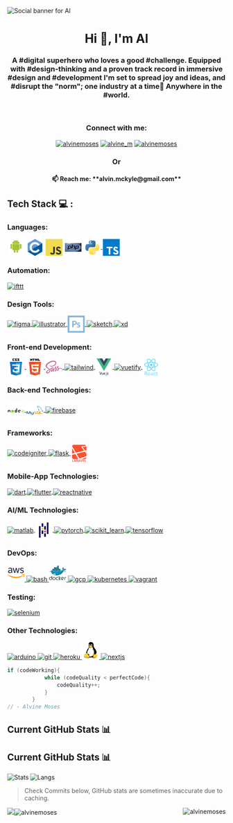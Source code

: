 ![Social banner for Al](https://github.com/AlvineMoses/AlvineMoses/blob/main/assets/header-banner-optimized.svg)

<h1 align="center">Hi 👋, I'm Al</h1>
<h3 align="center">A #digital superhero who loves a good #challenge. Equipped with #design-thinking and a proven track record in immersive #design and #development I'm set to spread joy and ideas, and #disrupt the "norm"; one industry at a time🤩 Anywhere in the #world.</h3>

<p align="center">
 <a href="#" target="_blank"><img alt="" src="https://img.shields.io/badge/Portfolio-000?logo=vercel&logoColor=yellow&style=for-the-badge" style="vertical-align:center" /></a>
<a href="#" target="_blank"><img alt="" src="https://img.shields.io/badge/Twitter-000?logo=Twitter&logoColor=1DA1F2&style=for-the-badge" style="vertical-align:center" /></a>
<a href="https://www.linkedin.com/in/alvine-m/" target="_blank"><img alt="" src="https://img.shields.io/badge/LinkedIn-000?logo=linkedin&logoColor=0A66C2&style=for-the-badge" style="vertical-align:center" /></a></p>



<h3 align="center">Connect with me:</h3>
<p align="center">
<a href="https://dev.to/alvinemoses" target="blank"><img align="center" src="https://raw.githubusercontent.com/rahuldkjain/github-profile-readme-generator/master/src/images/icons/Social/devto.svg" alt="alvinemoses" height="30" width="40" /></a>
<a href="https://www.hackerrank.com/alvine_m" target="blank"><img align="center" src="https://raw.githubusercontent.com/rahuldkjain/github-profile-readme-generator/master/src/images/icons/Social/hackerrank.svg" alt="alvine_m" height="30" width="40" /></a>
<a href="https://www.leetcode.com/alvinemoses" target="blank"><img align="center" src="https://raw.githubusercontent.com/rahuldkjain/github-profile-readme-generator/master/src/images/icons/Social/leet-code.svg" alt="alvinemoses" height="30" width="40" /></a>
</p>

<h3 align="center">Or</h3>

<h4 align="center">📫 Reach me: **alvin.mckyle@gmail.com**

<h2 align="left">Tech Stack 💻 :</h2>

<h3 align="left">Languages:</h3>
<p align="left">
<a href="https://developer.android.com" target="_blank"> <img align="center" src="https://raw.githubusercontent.com/devicons/devicon/master/icons/android/android-original-wordmark.svg" alt="android" width="40" height="40"/></a>   
<a href="https://www.cprogramming.com/" target="_blank"> <img align="center" src="https://raw.githubusercontent.com/devicons/devicon/master/icons/c/c-original.svg" alt="c" width="40" height="40"/></a>   
<a href="https://developer.mozilla.org/en-US/docs/Web/JavaScript" target="_blank"> <img align="center" src="https://raw.githubusercontent.com/devicons/devicon/master/icons/javascript/javascript-original.svg" alt="javascript" width="40" height="40"/></a> 
<a href="https://www.php.net" target="_blank"> <img align="center"  src="https://raw.githubusercontent.com/devicons/devicon/master/icons/php/php-original.svg" alt="php" width="40" height="40"/></a> 
<a href="https://www.python.org" target="_blank"> <img align="center"  src="https://raw.githubusercontent.com/devicons/devicon/master/icons/python/python-original.svg" alt="python" width="40" height="40"/> </a>
<a href="https://www.typescriptlang.org/" target="_blank"> <img align="center" src="https://raw.githubusercontent.com/devicons/devicon/master/icons/typescript/typescript-original.svg" alt="typescript" width="40" height="40"/> </a>
</p>

<h3 align="left">Automation:</h3>
<p align="left">
<a href="https://ifttt.com/" target="_blank"> <img align="center" src="https://www.vectorlogo.zone/logos/ifttt/ifttt-ar21.svg" alt="ifttt" width="40" height="40"/> </a>
</p> 

<h3 align="left">Design Tools:</h3>
<p align="left">
<a href="https://www.figma.com/" target="_blank"> <img align="center" src="https://www.vectorlogo.zone/logos/figma/figma-icon.svg" alt="figma" width="40" height="40"/> </a>
<a href="https://www.adobe.com/in/products/illustrator.html" target="_blank"> <img align="center" src="https://www.vectorlogo.zone/logos/adobe_illustrator/adobe_illustrator-icon.svg" alt="illustrator" width="40" height="40"/> </a>
<a href="https://www.photoshop.com/en" target="_blank"> <img align="center" src="https://raw.githubusercontent.com/devicons/devicon/master/icons/photoshop/photoshop-line.svg" alt="photoshop" width="40" height="40"/> </a>
<a href="https://www.sketch.com/" target="_blank"> <img align="center" src="https://www.vectorlogo.zone/logos/sketchapp/sketchapp-icon.svg" alt="sketch" width="40" height="40"/> </a> 
<a href="https://www.adobe.com/products/xd.html" target="_blank"> <img align="center" src="https://cdn.worldvectorlogo.com/logos/adobe-xd.svg" alt="xd" width="40" height="40"/> </a>
</p> 

<h3 align="left">Front-end Development:</h3>
<p align="left">  
<a href="https://www.w3schools.com/css/" target="_blank"> <img align="center" src="https://raw.githubusercontent.com/devicons/devicon/master/icons/css3/css3-original-wordmark.svg" alt="css3" width="40" height="40"/> </a> 
<a href="https://www.w3.org/html/" target="_blank"> <img align="center" src="https://raw.githubusercontent.com/devicons/devicon/master/icons/html5/html5-original-wordmark.svg" alt="html5" width="40" height="40"/> </a>
<a href="https://sass-lang.com" target="_blank"> <img align="center" src="https://raw.githubusercontent.com/devicons/devicon/master/icons/sass/sass-original.svg" alt="sass" width="40" height="40"/> </a>
<a href="https://tailwindcss.com/" target="_blank"> <img align="center" src="https://www.vectorlogo.zone/logos/tailwindcss/tailwindcss-icon.svg" alt="tailwind" width="40" height="40"/> </a>
<a href="https://vuejs.org/" target="_blank"> <img align="center"  src="https://raw.githubusercontent.com/devicons/devicon/master/icons/vuejs/vuejs-original-wordmark.svg" alt="vuejs" width="40" height="40"/> </a> 
<a href="https://vuetifyjs.com/en/" target="_blank"> <img align="center"  src="https://bestofjs.org/logos/vuetify.svg" alt="vuetify" width="40" height="40"/> </a>
<a href="https://reactjs.org/" target="_blank"> <img align="center" src="https://raw.githubusercontent.com/devicons/devicon/master/icons/react/react-original-wordmark.svg" alt="react" width="40" height="40"/> </a>
</p> 

<h3 align="left">Back-end Technologies:</h3>
<p align="left"> 
<a href="https://nodejs.org" target="_blank"> <img align="center" align="center" src="https://raw.githubusercontent.com/devicons/devicon/master/icons/nodejs/nodejs-original-wordmark.svg" alt="nodejs" width="40" height="40"/> </a>
<a href="https://www.mysql.com/" target="_blank"> <img align="center" align="center" src="https://raw.githubusercontent.com/devicons/devicon/master/icons/mysql/mysql-original-wordmark.svg" alt="mysql" width="40" height="40"/> </a>
<a href="https://firebase.google.com/" target="_blank"> <img align="center" align="center" src="https://www.vectorlogo.zone/logos/firebase/firebase-icon.svg" alt="firebase" width="40" height="40"/> </a>
</p>

<h3 align="left">Frameworks:</h3>
<p align="left">
<a href="https://codeigniter.com" target="_blank"> <img align="center" src="https://cdn.worldvectorlogo.com/logos/codeigniter.svg" alt="codeigniter" width="40" height="40"/> </a>   
<a href="https://flask.palletsprojects.com/" target="_blank"> <img align="center" src="https://www.vectorlogo.zone/logos/pocoo_flask/pocoo_flask-icon.svg" alt="flask" width="40" height="40"/> </a> 
<a href="https://laravel.com/" target="_blank"> <img align="center" src="https://raw.githubusercontent.com/devicons/devicon/master/icons/laravel/laravel-plain-wordmark.svg" alt="laravel" width="40" height="40"/> </a> 
</p>

<h3 align="left">Mobile-App Technologies:</h3>
<p align="left"> 
<a href="https://dart.dev" target="_blank"> <img align="center" src="https://www.vectorlogo.zone/logos/dartlang/dartlang-icon.svg" alt="dart" width="40" height="40"/> </a> 
<a href="https://flutter.dev" target="_blank"> <img align="center" src="https://www.vectorlogo.zone/logos/flutterio/flutterio-icon.svg" alt="flutter" width="40" height="40"/> </a>
<a href="https://reactnative.dev/" target="_blank"> <img align="center" src="https://reactnative.dev/img/header_logo.svg" alt="reactnative" width="40" height="40"/> </a>
</p>
 
<h3 align="left">AI/ML Technologies:</h3>
<p align="left"> 
<a href="https://www.mathworks.com/" target="_blank"> <img align="center" src="https://upload.wikimedia.org/wikipedia/commons/2/21/Matlab_Logo.png" alt="matlab" width="40" height="40"/> </a>
<a href="https://pandas.pydata.org/" target="_blank"> <img align="center" src="https://raw.githubusercontent.com/devicons/devicon/2ae2a900d2f041da66e950e4d48052658d850630/icons/pandas/pandas-original.svg" alt="pandas" width="40" height="40"/> </a>
<a href="https://pytorch.org/" target="_blank"> <img align="center" src="https://www.vectorlogo.zone/logos/pytorch/pytorch-icon.svg" alt="pytorch" width="40" height="40"/> </a>
<a href="https://scikit-learn.org/" target="_blank"> <img align="center" src="https://upload.wikimedia.org/wikipedia/commons/0/05/Scikit_learn_logo_small.svg" alt="scikit_learn" width="40" height="40"/> </a>
<a href="https://www.tensorflow.org" target="_blank"> <img align="center" src="https://www.vectorlogo.zone/logos/tensorflow/tensorflow-icon.svg" alt="tensorflow" width="40" height="40"/> </a> 
</p> 

<h3 align="left">DevOps:</h3>
<p align="left">
<a href="https://aws.amazon.com" target="_blank" rel="noreferrer"> <img src="https://raw.githubusercontent.com/devicons/devicon/master/icons/amazonwebservices/amazonwebservices-original-wordmark.svg" alt="aws" width="40" height="40"/> </a> 
<a href="https://www.gnu.org/software/bash/" target="_blank" rel="noreferrer"> <img src="https://www.vectorlogo.zone/logos/gnu_bash/gnu_bash-icon.svg" alt="bash" width="40" height="40"/> </a> 
<a href="https://www.docker.com/" target="_blank" rel="noreferrer"> <img src="https://raw.githubusercontent.com/devicons/devicon/master/icons/docker/docker-original-wordmark.svg" alt="docker" width="40" height="40"/> </a>
<a href="https://cloud.google.com" target="_blank" rel="noreferrer"> <img src="https://www.vectorlogo.zone/logos/google_cloud/google_cloud-icon.svg" alt="gcp" width="40" height="40"/> </a>
<a href="https://kubernetes.io" target="_blank" rel="noreferrer"> <img src="https://www.vectorlogo.zone/logos/kubernetes/kubernetes-icon.svg" alt="kubernetes" width="40" height="40"/> </a>
<a href="https://www.vagrantup.com/" target="_blank" rel="noreferrer"> <img src="https://www.vectorlogo.zone/logos/vagrantup/vagrantup-icon.svg" alt="vagrant" width="40" height="40"/> </a>
</p>

<h3 align="left">Testing:</h3>
<p align="left">
<a href="https://www.selenium.dev" target="_blank" rel="noreferrer"> <img src="https://raw.githubusercontent.com/detain/svg-logos/780f25886640cef088af994181646db2f6b1a3f8/svg/selenium-logo.svg" alt="selenium" width="40" height="40"/> </a> 
</p>
 
<h3 align="left">Other Technologies:</h3>
<p align="left">
<a href="https://www.arduino.cc/" target="_blank" rel="noreferrer"> <img src="https://cdn.worldvectorlogo.com/logos/arduino-1.svg" alt="arduino" width="40" height="40"/> </a> 
<a href="https://git-scm.com/" target="_blank" rel="noreferrer"> <img src="https://www.vectorlogo.zone/logos/git-scm/git-scm-icon.svg" alt="git" width="40" height="40"/> </a> 
<a href="https://heroku.com" target="_blank" rel="noreferrer"> <img src="https://www.vectorlogo.zone/logos/heroku/heroku-icon.svg" alt="heroku" width="40" height="40"/> </a>  
<a href="https://www.linux.org/" target="_blank" rel="noreferrer"> <img src="https://raw.githubusercontent.com/devicons/devicon/master/icons/linux/linux-original.svg" alt="linux" width="40" height="40"/> </a> 
<a href="https://nextjs.org/" target="_blank" rel="noreferrer"> <img src="https://cdn.worldvectorlogo.com/logos/nextjs-2.svg" alt="nextjs" width="40" height="40"/> </a>
</p>
 
``` java
if (codeWorking){
            while (codeQuality < perfectCode){
                codeQuality++;
            }
        }
// - Alvine Moses
```
<h2 align="left">Current GitHub Stats 📊</h2>

## Current GitHub Stats 📊
![Stats](https://github-readme-stats.vercel.app/api?username=alvinemoses&show_icons=true&hide_border=false&count_private=true&include_all_commits=true)
![Langs](https://github-readme-stats.vercel.app/api/top-langs/?username=alvinemoses&show_icons=true&hide_border=false&count_private=true&include_all_commits=true&layout=compact)
> Check Commits below, GitHub stats are sometimes inaccurate due to caching.

<p align="left">
<img align="right" src="https://github-readme-stats.vercel.app/api?username=alvinemoses&show_icons=true&locale=en" alt="alvinemoses" />
<img align="left" src="https://github-readme-stats.vercel.app/api/top-langs?username=alvinemoses&show_icons=true&locale=en&layout=compact" /></p>

<p align="left"><img align="center" src="https://github-readme-streak-stats.herokuapp.com/?user=alvinemoses&" alt="alvinemoses" /></p>
